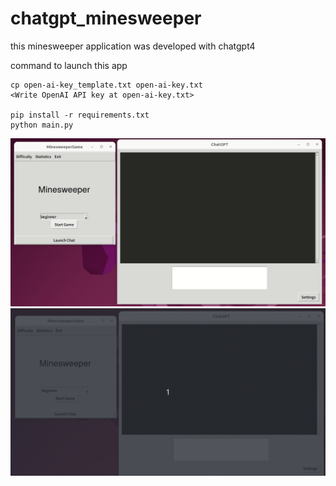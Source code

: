 # chatgpt_minesweeper
this minesweeper application was developed with chatgpt4

command to launch this app
```
cp open-ai-key_template.txt open-ai-key.txt
<Write OpenAI API key at open-ai-key.txt>

pip install -r requirements.txt
python main.py
```


![usage1](./docs/pics/example_father.gif)
![usage2](./docs/pics/example_teacher.gif)